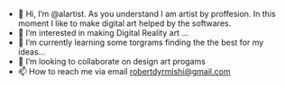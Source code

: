 - 👋 Hi, I’m @alartist. As you understand I am artist by proffesion. In this moment I like to make digital art helped by the softwares.
- 👀 I’m interested in making Digital Reality art ...
- 🌱 I’m currently learning some torgrams finding the the best for my ideas...
- 💞️ I’m looking to collaborate on design art progams
- 📫 How to reach me via email robertdyrmishi@gmail.com

<!---
alartist/alartist is a ✨ special ✨ repository because its `README.md` (this file) appears on your GitHub profile.
You can click the Preview link to take a look at your changes.
--->
